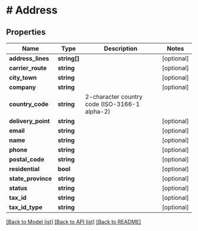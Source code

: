 # # Address

## Properties

Name | Type | Description | Notes
------------ | ------------- | ------------- | -------------
**address_lines** | **string[]** |  | [optional] 
**carrier_route** | **string** |  | [optional] 
**city_town** | **string** |  | [optional] 
**company** | **string** |  | [optional] 
**country_code** | **string** | 2-character country code (ISO-3166-1 alpha-2) | 
**delivery_point** | **string** |  | [optional] 
**email** | **string** |  | [optional] 
**name** | **string** |  | [optional] 
**phone** | **string** |  | [optional] 
**postal_code** | **string** |  | [optional] 
**residential** | **bool** |  | [optional] 
**state_province** | **string** |  | [optional] 
**status** | **string** |  | [optional] 
**tax_id** | **string** |  | [optional] 
**tax_id_type** | **string** |  | [optional] 

[[Back to Model list]](../../README.md#documentation-for-models) [[Back to API list]](../../README.md#documentation-for-api-endpoints) [[Back to README]](../../README.md)


